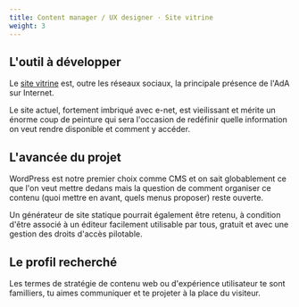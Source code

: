 ```yaml
---
title: Content manager / UX designer · Site vitrine
weight: 3
---
```


## L'outil à développer

Le <a href="https://ada-risques.fr" target="_blank">site vitrine</a> est, outre les réseaux sociaux, la principale présence de l'AdA sur Internet.

Le site actuel, fortement imbriqué avec <a class="app-name">e-net</a>, est vieilissant et mérite un énorme coup de peinture qui sera l'occasion de redéfinir quelle information on veut rendre disponible et comment y accéder.

## L'avancée du projet

WordPress est notre premier choix comme CMS et on sait globablement ce que l'on veut mettre dedans mais la question de comment organiser ce contenu (quoi mettre en avant, quels menus proposer) reste ouverte.

Un générateur de site statique pourrait également être retenu, à condition d'être associé à un éditeur facilement utilisable par tous, gratuit et avec une gestion des droits d'accès pilotable.


## Le profil recherché

Les termes de stratégie de contenu web ou d'expérience utilisateur te sont familliers, tu aimes communiquer et te projeter à la place du visiteur.